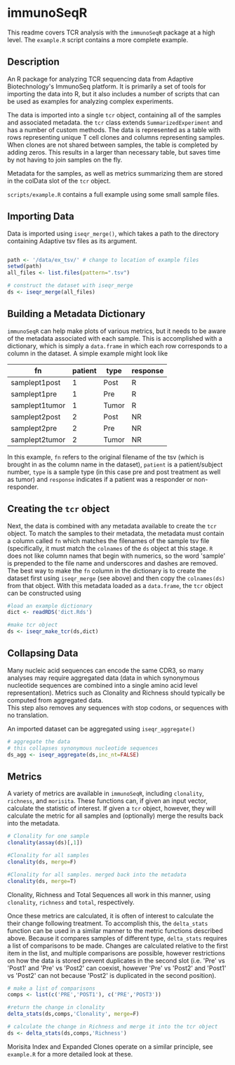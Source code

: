 # immunoSeqR

This readme covers TCR analysis with the `immunoSeqR` package at a high level.
The `example.R` script contains a more complete example. 

## Description

An R package for analyzing TCR sequencing data from Adaptive Biotechnology's ImmunoSeq platform.
It is primarily a set of tools for importing the data into R, but it also includes a number of
scripts that can be used as examples for analyzing complex experiments.

The data is imported into a single `tcr` object, containing all of the samples and associated metadata.
the `tcr` class extends `SummarizedExperiment` and has a number of custom
methods. The data is represented as a table with rows representing
unique T cell clones and columns representing samples. When clones are not shared between samples,
the table is completed by adding zeros. This results in a larger than necessary table, but saves
time by not having to join samples on the fly. 

Metadata for the samples, as well as metrics summarizing them are stored in the
colData slot of the `tcr` object. 

`scripts/example.R` contains a full example using some small sample files.

## Importing Data 
Data is imported using `iseqr_merge()`, which takes a path to the directory containing Adaptive
tsv files as its argument.

```R

path <- '/data/ex_tsv/' # change to location of example files
setwd(path)
all_files <- list.files(pattern=".tsv")

# construct the dataset with iseqr_merge
ds <- iseqr_merge(all_files)
``` 

## Building a Metadata Dictionary
`immunoSeqR` can help make plots of various metrics, but it needs to be aware of the metadata
associated with each sample. This is accomplished with a dictionary, which is simply a
`data.frame` in which each row corresponds to a column in the dataset. A simple example might
look like 

fn | patient | type | response
---|---------|------|---------- 
  samplept1post|       1|  Post|        R
   samplept1pre|       1|   Pre|        R
 samplept1tumor|       1| Tumor|        R
  samplept2post|       2|  Post|       NR
   samplept2pre|       2|   Pre|       NR
 samplept2tumor|       2| Tumor|       NR

In this example, `fn` refers to the original filename of the tsv (which is brought in as the
column name in the dataset), `patient` is a patient/subject number, `type` is a sample type (in
this case pre and post treatment as well as tumor) and `response` indicates if a patient was a
responder or non-responder.    

## Creating the `tcr` object

Next, the data is combined with any metadata available to create the `tcr`
object. To match the samples to their metadata, the metadata must contain a
column called `fn` which matches the filenames of the sample tsv file
(specifically, it must match the `colnames` of the `ds` object at this stage.
`R` does not like column names that begin with numerics, so the word 'sample' is
prepended to the file name and underscores and dashes are removed. The best way
to make the `fn` column in the dictionary is to create the dataset first using
`iseqr_merge` (see above) and then copy the `colnames(ds)` from that object.
With this metadata loaded as a `data.frame`, the `tcr` object can be constructed
using

```R
#load an example dictionary
dict <- readRDS('dict.Rds')

#make tcr object
ds <- iseqr_make_tcr(ds,dict)
```

## Collapsing Data 
Many nucleic acid sequences can encode the same CDR3, so many analyses may require aggregated
data (data in which synonymous nucleotide sequences are combined into a single amino acid level
representation). Metrics such as Clonality and Richness should typically be computed from aggregated
data.  
This step also removes any sequences with stop codons, or sequences with no
translation. 

An imported dataset can be aggregated using `iseqr_aggregate()`

```R
# aggregate the data
# this collapses synonymous nucleotide sequences
ds_agg <- iseqr_aggregate(ds,inc_nt=FALSE)
```  

## Metrics 
A variety of metrics are available in `immunoSeqR`, including `clonality`, `richness`, and `morisita`. 
These functions can, if given an input vector, calculate the statistic of
interest. If given a `tcr` object, however, they will calculate the metric for
all samples and (optionally) merge the results back into the metadata. 

```R
# Clonality for one sample
clonality(assay(ds)[,1])

#Clonality for all samples
clonality(ds, merge=F)

#Clonality for all samples. merged back into the metadata
clonality(ds, merge=T)
```
Clonality, Richness and Total Sequences all work in this manner, using
`clonality`, `richness` and `total`, respectively.  

Once these metrics are calculated, it is often of interest to calculate the
their change following treatment. To accomplish this, the `delta_stats` function
can be used in a similar manner to the metric functions described above. Because
it compares samples of different type, `delta_stats` requires a list of
comparisons to be made. Changes are calculated relative to the first item in the
list, and multiple comparisons are possible, however restrictions on how the
data is stored prevent duplicates in the second slot (i.e. 'Pre' vs 'Post1' and
'Pre' vs 'Post2' can coexist, however 'Pre' vs 'Post2' and 'Post1' vs 'Post2'
can not because 'Post2' is duplicated in the second position). 

```R
# make a list of comparisons
comps <- list(c('PRE','POST1'), c('PRE','POST3'))

#return the change in clonality
delta_stats(ds,comps,'Clonality', merge=F)

# calculate the change in Richness and merge it into the tcr object
ds <- delta_stats(ds,comps,'Richness')
```

Morisita Index and Expanded Clones operate on a similar principle, see
`example.R` for a more detailed look at these. 

